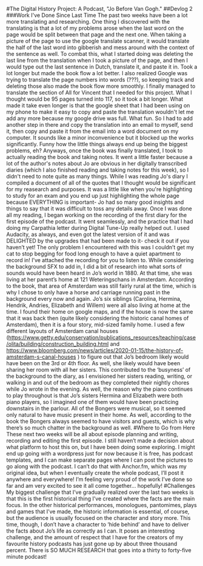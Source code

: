 #The Digital History Project: A Podcast, "Jo Before Van Gogh."
##Devlog 2
###Work I've Done Since Last Time
The past two weeks have been a lot more translating and researching. One thing I discovered with the translating is that a lot of my problems arose when the last word on the page would be split between that page and the next one. When taking a picture of the page to use the google translate scanner, it would translate the half of the last word into gibberish and mess around with the context of the sentence as well. To combat this, what I started doing was deleting the last line from the translation when I took a picture of the page, and then I would type out the last sentence in Dutch, translate it, and paste it in. Took a lot longer but made the book flow a lot better. I also realized Google was trying to translate the page numbers into words (???), so keeping track and deleting those also made the book flow more smoothly. I finally managed to translate the section of All for Vincent that I needed for this project. What I thought would be 95 pages turned into 117, so it took a bit longer. What made it take even longer is that the google sheet that I had been using on my phone to make it easy to copy and paste the translation wouldn't let me add any more because my google drive was full. What fun. So I had to add another step in there and copy the translation into an email to myself, send it, then copy and paste it from the email into a word document on my computer. It sounds like a minor inconvenience but it blocked up the works significantly. Funny how the little things always end up being the biggest problems, eh? Anyways, once the book was finally translated, I took to actually reading the book and taking notes. It went a little faster because a lot of the author's notes about Jo are obvious in her digitally transcribed diaries (which I also finished reading and taking notes for this week), so I didn't need to note quite as many things. While I was reading Jo's diary I compiled a document of all of the quotes that I thought would be significant for my reasearch and purposes. It was a little like when you're highlighting to study for an exam and you end up just highlighting the whole page because EVERYTHING is important- Jo had so many good insights and things to say that it was difficult to toss any details away. Once I was done all my reading, I began working on the recording of the first diary for the first episode of the podcast. It went seamlessly, and the practice that I had doing my Carpathia letter during Digital Tune-Up really helped out. I used Audacity, as always, and even got the latest version of it and was DELIGHTED by the upgrades that had been made to it- check it out if you haven’t yet! The only problem I encountered with this was I couldn’t get my cat to stop begging for food long enough to have a quiet apartment to record in! I’ve attached the recording for you to listen to.
While considering the background SFX to add in, I did a bit of research into what sorts of sounds would have been heard in Jo’s world in 1880. At that time, she was living at her parent’s home at 121 Weteringschans in Amsterdam. According to the book, that area of Amsterdam was still fairly rural at the time, which is why I chose to only have a horse and carriage running past in the background every now and again. Jo’s six siblings (Carolina, Hermina, Hendrik, Andries, Elizabeth and Willem) were all also living at home at the time. I found their home on google maps, and if the house is now the same that it was back then (quite likely considering the historic canal homes of Amsterdam), then it is a four story, mid-sized family home. I used a few different layouts of Amsterdam canal houses (https://www.getty.edu/conservation/publications_resources/teaching/case/olita/building/construction_building.html and https://www.bloomberg.com/news/articles/2020-01-15/the-history-of-amsterdam-s-canal-houses ) to figure out that Jo’s bedroom likely would have been on the 3rd or 4th floor. As well, she likely would have been sharing her room with all her sisters. This contributed to the ‘busyness’ of the background to the diary, as I envisioned her sisters reading, writing, or walking in and out of the bedroom as they completed their nightly chores while Jo wrote in the evening. As well, the reason why the piano continues to play throughout is that Jo’s sisters Hermina and Elizabeth were both piano players, so I imagined one of them would have been practicing downstairs in the parlour. All of the Bongers were musical, so it seemed only natural to have music present in their home. As well, according to the book the Bongers always seemed to have visitors and guests, which is why there’s so much chatter in the background as well. 
#Where to Go from Here
These next two weeks will be all about episode planning and writing, recording and editing the first episode. I still haven’t made a decision about what platform to host this on, but I have been doing some exploring. I might end up going with a wordpress just for now because it is free, has podcast templates, and I can make separate pages where I can post the pictures to go along with the podcast. I can’t do that with Anchor.fm, which was my original idea, but when I eventually create the whole podcast, I’ll post it anywhere and everywhere! I’m feeling very proud of the work I’ve done so far and am very excited to see it all come together… hopefully!
#Challenges
My biggest challenge that I’ve gradually realized over the last two weeks is that this is the first historical thing I’ve created where the facts are the main focus. In the other historical performances, monologues, pantomimes, plays and games that I’ve made, the historic information is essential, of course, but the audience is usually focused on the character and story more. This time, though, I don’t have a character to ‘hide behind’ and have to deliver the facts about Jo’s life as correctly as I can. It poses an interesting challenge, and the amount of respect that I have for the creators of my favourite history podcasts has just gone up by about three thousand percent. There is SO MUCH RESEARCH that goes into a thirty to forty-five minute podcast!
